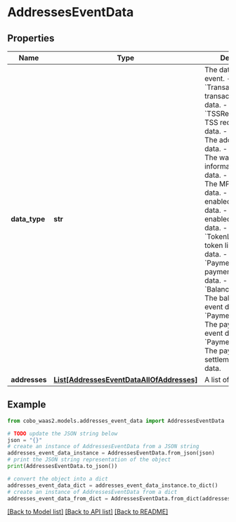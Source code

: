 # AddressesEventData


## Properties

Name | Type | Description | Notes
------------ | ------------- | ------------- | -------------
**data_type** | **str** |  The data type of the event. - &#x60;Transaction&#x60;: The transaction event data. - &#x60;TSSRequest&#x60;: The TSS request event data. - &#x60;Addresses&#x60;: The addresses event data. - &#x60;WalletInfo&#x60;: The wallet information event data. - &#x60;MPCVault&#x60;: The MPC vault event data. - &#x60;Chains&#x60;: The enabled chain event data. - &#x60;Tokens&#x60;: The enabled token event data. - &#x60;TokenListing&#x60;: The token listing event data.        - &#x60;PaymentOrder&#x60;: The payment order event data. - &#x60;BalanceUpdateInfo&#x60;: The balance update event data. - &#x60;PaymentRefund&#x60;: The payment refund event data. - &#x60;PaymentSettlement&#x60;: The payment settlement event data. | 
**addresses** | [**List[AddressesEventDataAllOfAddresses]**](AddressesEventDataAllOfAddresses.md) | A list of addresses. | [optional] 

## Example

```python
from cobo_waas2.models.addresses_event_data import AddressesEventData

# TODO update the JSON string below
json = "{}"
# create an instance of AddressesEventData from a JSON string
addresses_event_data_instance = AddressesEventData.from_json(json)
# print the JSON string representation of the object
print(AddressesEventData.to_json())

# convert the object into a dict
addresses_event_data_dict = addresses_event_data_instance.to_dict()
# create an instance of AddressesEventData from a dict
addresses_event_data_from_dict = AddressesEventData.from_dict(addresses_event_data_dict)
```
[[Back to Model list]](../README.md#documentation-for-models) [[Back to API list]](../README.md#documentation-for-api-endpoints) [[Back to README]](../README.md)


